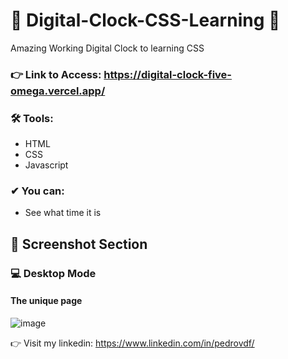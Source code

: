 # 🚀 Digital-Clock-CSS-Learning 🚀

Amazing Working Digital Clock to learning CSS <br>

### 👉 Link to Access: https://digital-clock-five-omega.vercel.app/

 ### 🛠 Tools:
   - HTML
   - CSS
   - Javascript

### ✔ You can:
  - See what time it is

 ## 📸 Screenshot Section
### 💻 Desktop Mode

#### The unique page
![image](https://user-images.githubusercontent.com/62482908/174989486-93bb8d56-2843-4913-b9fd-f579e00fcc21.png)

👉 Visit my linkedin: https://www.linkedin.com/in/pedrovdf/
